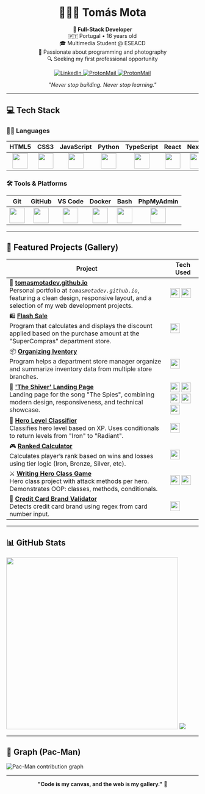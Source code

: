 <!-- Header -->
<h1 align="center">👨🏼‍💻 Tomás Mota</h1>

<p align="center">
  <strong>🚀 Full-Stack Developer</strong><br>
  🇵🇹 Portugal • 16 years old<br>
  🎓 Multimedia Student @ ESEACD<br>
  🧠 Passionate about programming and photography<br>
  🔍 Seeking my first professional opportunity
</p>

<p align="center">
  <a href="https://tomasmotadev.github.io/linkedin">
    <img alt="LinkedIn" src="https://img.shields.io/badge/-LinkedIn-0077B5?style=for-the-badge&logo=linkedin&logoColor=white" />
  <a href="mailto:tomasmotadev@proton.me">
    <img alt="ProtonMail" src="https://img.shields.io/badge/-ProtonMail-8B89CC?style=for-the-badge&logo=protonmail&logoColor=white" />
  <a href="https://tomasmotadev.github.io/cv">
    <img alt="ProtonMail" src="https://img.shields.io/badge/-CV-0A66C2?style=for-the-badge&logo=linkedin&logoColor=white" />
  </a>
</p>

<p align="center">
  <em>"Never stop building. Never stop learning."</em>
</p>

---
## 💻 Tech Stack

### 🧑‍💻 Languages

| HTML5                                                | CSS3                                                 | JavaScript                                           | Python                                               | TypeScript                                           | React                                                | Next.js                                              | Java                                                | PHP                                                  |
|------------------------------------------------------|------------------------------------------------------|------------------------------------------------------|------------------------------------------------------|------------------------------------------------------|------------------------------------------------------|------------------------------------------------------|------------------------------------------------------|------------------------------------------------------|
| <div align="center"><img src="https://cdn.jsdelivr.net/gh/devicons/devicon/icons/html5/html5-original.svg" width="40"/></div> | <div align="center"><img src="https://cdn.jsdelivr.net/gh/devicons/devicon/icons/css3/css3-original.svg" width="40"/></div> | <div align="center"><img src="https://cdn.jsdelivr.net/gh/devicons/devicon/icons/javascript/javascript-original.svg" width="40"/></div> | <div align="center"><img src="https://cdn.jsdelivr.net/gh/devicons/devicon/icons/python/python-original.svg" width="40"/></div> | <div align="center"><img src="https://cdn.jsdelivr.net/gh/devicons/devicon/icons/typescript/typescript-original.svg" width="40"/></div> | <div align="center"><img src="https://cdn.jsdelivr.net/gh/devicons/devicon/icons/react/react-original.svg" width="40"/></div> | <div align="center"><img src="https://cdn.jsdelivr.net/gh/devicons/devicon/icons/nextjs/nextjs-original.svg" width="40"/></div> | <div align="center"><img src="https://cdn.jsdelivr.net/gh/devicons/devicon/icons/java/java-original.svg" width="40"/></div> | <div align="center"><img src="https://cdn.jsdelivr.net/gh/devicons/devicon/icons/php/php-original.svg" width="40"/></div> |

### 🛠 Tools & Platforms

| Git                                                  | GitHub                                               | VS Code                                              | Docker                                               | Bash                                                 | PhpMyAdmin                                          |
|------------------------------------------------------|------------------------------------------------------|------------------------------------------------------|------------------------------------------------------|------------------------------------------------------|-----------------------------------------------------|
| <div align="center"><img src="https://cdn.jsdelivr.net/gh/devicons/devicon/icons/git/git-original.svg" width="40"/></div> | <div align="center"><img src="https://cdn.jsdelivr.net/gh/devicons/devicon/icons/github/github-original.svg" width="40"/></div> | <div align="center"><img src="https://cdn.jsdelivr.net/gh/devicons/devicon/icons/vscode/vscode-original.svg" width="40"/></div> | <div align="center"><img src="https://cdn.jsdelivr.net/gh/devicons/devicon/icons/docker/docker-original.svg" width="40"/></div> | <div align="center"><img src="https://cdn.jsdelivr.net/gh/devicons/devicon/icons/bash/bash-original.svg" width="40"/></div> | <div align="center"><img src="https://www.svgrepo.com/show/473751/phpmyadmin.svg" width="40"/></div> |

---

## 📁 Featured Projects (Gallery)

| Project | Tech Used |
|--------|---------------------|
| 🔗 **[tomasmotadev.github.io](https://tomasmotadev.github.io)**<br>Personal portfolio at <i>`tomasmotadev.github.io`</i>, featuring a clean design, responsive layout, and a selection of my web development projects. | <img src="https://cdn.jsdelivr.net/gh/devicons/devicon/icons/html5/html5-original.svg" width="25"/> <img src="https://cdn.jsdelivr.net/gh/devicons/devicon/icons/css3/css3-original.svg" width="25"/> |
| 🛍️ **[Flash Sale](https://github.com/tomasmotadev/exploring-java-syntax-and-logic/tree/main/flash-sale)**<br>Program that calculates and displays the discount applied based on the purchase amount at the "SuperCompras" department store. | <img src="https://cdn.jsdelivr.net/gh/devicons/devicon/icons/java/java-original.svg" width="25"/> |
| 📦 **[Organizing Iventory](https://github.com/tomasmotadev/exploring-java-syntax-and-logic/tree/main/organizing-inventory)**<br>Program helps a department store manager organize and summarize inventory data from multiple store branches. | <img src="https://cdn.jsdelivr.net/gh/devicons/devicon/icons/java/java-original.svg" width="25"/> |
| 🎵 **['The Shiver' Landing Page](https://github.com/tomasmotadev)**<br>Landing page for the song "The Spies", combining modern design, responsiveness, and technical showcase. | <img src="https://cdn.jsdelivr.net/gh/devicons/devicon/icons/typescript/typescript-original.svg" width="25"/> <img src="https://cdn.jsdelivr.net/gh/devicons/devicon/icons/javascript/javascript-original.svg" width="25"/> <img src="https://cdn.jsdelivr.net/gh/devicons/devicon/icons/css3/css3-original.svg" width="25"/> <img src="https://cdn.jsdelivr.net/gh/devicons/devicon/icons/react/react-original.svg" width="25"/> <img src="https://cdn.jsdelivr.net/gh/devicons/devicon/icons/nextjs/nextjs-original.svg" width="25"/> |
| 🧠 **[Hero Level Classifier](https://github.com/tomasmotadev/hero-level-classifier)**<br>Classifies hero level based on XP. Uses conditionals to return levels from "Iron" to "Radiant". | <img src="https://cdn.jsdelivr.net/gh/devicons/devicon/icons/python/python-original.svg" width="25"/> |
| 🎮 **[Ranked Calculator](https://github.com/tomasmotadev/ranked-calculator)**<br>Calculates player’s rank based on wins and losses using tier logic (Iron, Bronze, Silver, etc). | <img src="https://cdn.jsdelivr.net/gh/devicons/devicon/icons/python/python-original.svg" width="25"/> |
| ⚔️ **[Writing Hero Class Game](https://github.com/tomasmotadev/hero_game)**<br>Hero class project with attack methods per hero. Demonstrates OOP: classes, methods, conditionals. | <img src="https://cdn.jsdelivr.net/gh/devicons/devicon/icons/python/python-original.svg" width="25"/> <img src="https://cdn.jsdelivr.net/gh/devicons/devicon/icons/json/json-original.svg" width="25"/> |
| 🔐 **[Credit Card Brand Validator](https://github.com/tomasmotadev/credit-card-brand-validator)**<br>Detects credit card brand using regex from card number input. | <img src="https://cdn.jsdelivr.net/gh/devicons/devicon/icons/php/php-original.svg" width="25"/> |

---

## 📊 GitHub Stats

<p align="left">
  <img src="https://github-readme-stats.vercel.app/api?username=tomasmotadev&show_icons=true&theme=tokyonight" width="450" />
  <img src="https://readme-stats-git-main-tomasmotadec-projects.vercel.app/api/top-langs/?username=tomasmotadec&layout=compact&langs_count=9&theme=tokyonight&include_all_commits=true&count_private=true&locale=pt-br&hide=LLVM"/>
</p>

---

## 👾 Graph (Pac-Man)

<picture>
  <source media="(prefers-color-scheme: dark)" srcset="https://raw.githubusercontent.com/tomasmotadev/tomasmotadev/output/pacman-contribution-graph-dark.svg">
  <source media="(prefers-color-scheme: light)" srcset="https://raw.githubusercontent.com/tomasmotadev/tomasmotadev/output/pacman-contribution-graph.svg">
  <img alt="Pac-Man contribution graph" src="https://raw.githubusercontent.com/tomasmotadev/tomasmotadev/.github/workflows/pacman.yml">
</picture>

---

<p align="center">
  <b>"Code is my canvas, and the web is my gallery."</b> 🎨
</p>
